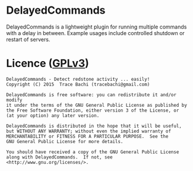 # DelayedCommands
DelayedCommands is a lightweight plugin for running multiple commands with a delay in between. 
Example usages include controlled shutdown or restart of servers.

# Licence ([GPLv3](http://www.gnu.org/licenses/gpl-3.0.en.html))
```
DelayedCommands - Detect redstone activity ... easily!
Copyright (C) 2015  Trace Bachi (tracebachi@gmail.com)

DelayedCommands is free software: you can redistribute it and/or modify
it under the terms of the GNU General Public License as published by
the Free Software Foundation, either version 3 of the License, or
(at your option) any later version.

DelayedCommands is distributed in the hope that it will be useful,
but WITHOUT ANY WARRANTY; without even the implied warranty of
MERCHANTABILITY or FITNESS FOR A PARTICULAR PURPOSE.  See the
GNU General Public License for more details.

You should have received a copy of the GNU General Public License
along with DelayedCommands.  If not, see <http://www.gnu.org/licenses/>.
```
